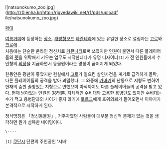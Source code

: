 ![natsunokumo_zoo.jpg](http://z0.enha.kr/http://rigvedawiki.net/r1/pds/uploadf
ile/natsunokumo_zoo.jpg)

  
[확대](http://www.angelhalowiki.com/r1/pds/natsunokumo_zoo2.JPG)

[여름거미](%EC%97%AC%EB%A6%84%EA%B1%B0%EB%AF%B8.md)에 등장하는
[장소](%EC%9E%A5%EC%86%8C.md). [개방형보드](%EB%B3%B4%EB%93%9C%28%EC%BF%A0%EB%8B%A8%EC%8B%9C%29.md)
[타란테라](%ED%83%80%EB%9E%80%ED%85%8C%EB%9D%BC.md)에 있는 유일한 장소로 설립자는
[고로](%EA%B3%A0%EB%A1%9C%28%EC%97%AC%EB%A6%84%EA%B1%B0%EB%AF%B8%29.md)와 [크로에](%ED%81%AC%EB%A1%9C%EC%97%90%28%EC%97%AC%EB%A6%84%EA%B1%B0%EB%AF%B8%29.md)
.  
처음에는 단순한 온라인 정신치료 [커뮤니티](%EC%BB%A4%EB%AE%A4%EB%8B%88%ED%8B%B0.md)로써 쓰였지만
인원이 불면서 다른 플레이어들의 [펫](%ED%8E%AB.md)을 위탁해서 키우는 업무도 시작한데다가 유명 디자이너`[1]`가 전
인원들에게 수인형의 [외장](%EC%99%B8%EC%9E%A5%28%EC%BF%A0%EB%8B%A8%EC%8B%9C%29.md)을
지급하면서 동물원이라는 명칭이 굳어지게 되었다.

한동안은 평판이 좋았지만 현실에서
[고로](%EA%B3%A0%EB%A1%9C%28%EC%97%AC%EB%A6%84%EA%B1%B0%EB%AF%B8%29.md)가 일으킨
살인사건을 계기로 급격하게 몰락, 다른 플레이어들의 공격을 받아 괴멸했다. 그 와중에
[카바키](%EC%B9%B4%EB%B0%94%ED%82%A4.md)의 난동으로 지형도 변하여 현재의 숲만 줄창있는 지형으로 변했으며
아직까지도 다른 플레이어들의 공격을 받고 있다. 현재 남아있는 인원은 38명뿐. 자체적인 수비대와 고용한 용병단도 있지만 수비대는 수가 적고
용병단과의 사이가 좋지 않기에 [토르크](%ED%86%A0%EB%A5%B4%ED%81%AC.md)에게 호위의뢰가 들어오면서 이야기가
본격적으로 시작하게 된다.

정식명칭은 「정신동물원」, 거주자였던 사람들이 대부분 정신적 문제가 있는 것을 생각하면 뭔가 섬뜩한 네이밍이다.  

`\----`

`[1]` [쿠단시](%EC%BF%A0%EB%8B%A8%EC%8B%9C.md) 단편의 주인공인 '시바'

